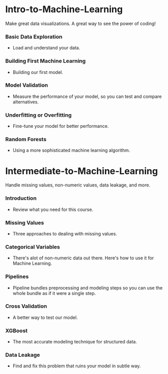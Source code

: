# Intro-to-Machine-Learning
Make great data visualizations. A great way to see the power of coding!

### Basic Data Exploration
* Load and understand your data.
### Building First Machine Learning
* Building our first model.
### Model Validation
* Measure the performance of your model, so you can test and compare alternatives.
### Underfitting or Overfitting
* Fine-tune your model for better performance.
### Random Forests
* Using a more sophisticated machine learning algorithm.

# Intermediate-to-Machine-Learning
Handle missing values, non-numeric values, data leakage, and more.

### Introduction
* Review what you need for this course.
### Missing Values
* Three approaches to dealing with missing values.
### Categorical Variables
* There's alot of non-numeric data out there. Here's how to use it for Machine Learning.
### Pipelines
* Pipeline bundles preprocessing and modeling steps so you can use the whole bundle as if it were a single step.
### Cross Validation
* A better way to test our model.
### XGBoost
* The most accurate modeling technique for structured data.
### Data Leakage
* Find and fix this problem that ruins your model in subtle way.
